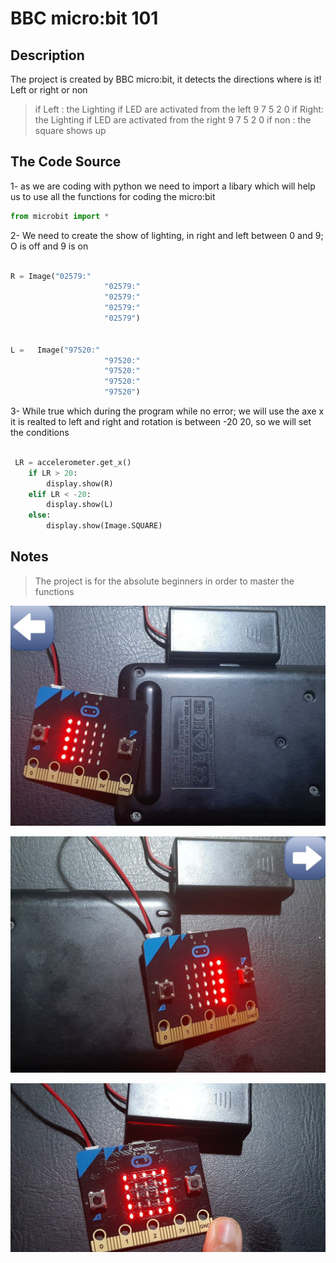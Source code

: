 # BBC micro:bit 101

## Description

The project is created by BBC micro:bit, it detects the directions where is it! Left or right or non

> if Left : the Lighting if LED are activated from the left 9 7 5 2 0 
> if Right: the Lighting if LED are activated from the right 9 7 5 2 0 
> if non  : the square shows up

## The Code Source

1- as we are coding with python we need to import a libary which will help us to use all the functions for coding the micro:bit 

```python
from microbit import *
```
2- We need to create the show of lighting, in right and left between 0 and 9; O is off and 9 is on 

```python

R = Image("02579:"
                     "02579:"
                     "02579:"
                     "02579:"
                     "02579")


L =   Image("97520:"
                     "97520:"
                     "97520:"
                     "97520:"
                     "97520")

```

3- While true which during the program while no error; we will use the axe x it is realted to left and right 
   and rotation is between -20 20, so we will set the conditions

```python

 LR = accelerometer.get_x()
    if LR > 20:
        display.show(R)
    elif LR < -20:
        display.show(L)
    else:
        display.show(Image.SQUARE)

```

## Notes

> The project is for the absolute beginners in order to master the functions 

![image](Left.jpeg)

![image](Right.jpeg)

![image](Square.jpeg)

